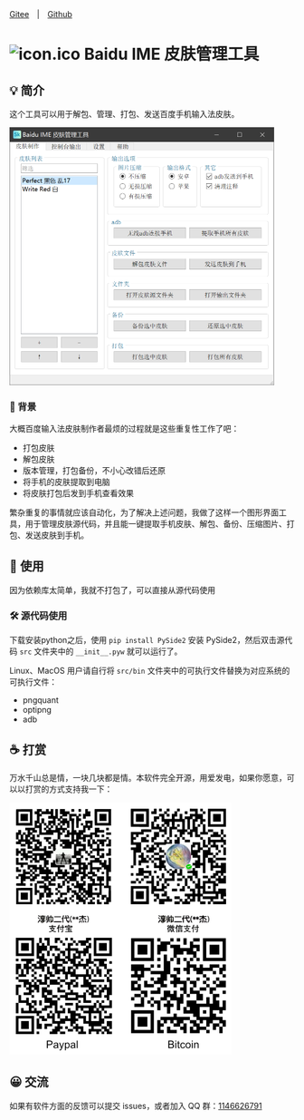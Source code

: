 [Gitee](https://gitee.com/haujet/baidu-ime-skin-manage-tool)　|　[Github](https://github.com/HaujetZhao/baidu-ime-skin-manage-tool) 

# <img src="src/misc/icon.ico" alt="icon.ico" style="zoom: 100%;" /> Baidu IME 皮肤管理工具

## 💡 简介

这个工具可以用于解包、管理、打包、发送百度手机输入法皮肤。

<img src="assets/image-20210101151649630.png" alt="image-20210101151649630" style="zoom:50%;" />

### 📝 背景

大概百度输入法皮肤制作者最烦的过程就是这些重复性工作了吧：

* 打包皮肤
* 解包皮肤
* 版本管理，打包备份，不小心改错后还原
* 将手机的皮肤提取到电脑
* 将皮肤打包后发到手机查看效果

繁杂重复的事情就应该自动化，为了解决上述问题，我做了这样一个图形界面工具，用于管理皮肤源代码，并且能一键提取手机皮肤、解包、备份、压缩图片、打包、发送皮肤到手机。




## 🔮 使用

因为依赖库太简单，我就不打包了，可以直接从源代码使用

### 🛠 源代码使用

下载安装python之后，使用 `pip install PySide2` 安装 PySide2，然后双击源代码 `src` 文件夹中的 `__init__.pyw` 就可以运行了。

Linux、MacOS 用户请自行将 `src/bin` 文件夹中的可执行文件替换为对应系统的可执行文件：

* pngquant
* optipng
* adb

## ☕ 打赏

万水千山总是情，一块几块都是情。本软件完全开源，用爱发电，如果你愿意，可以以打赏的方式支持我一下：

<img src="src/misc/sponsor.jpg" alt="sponsor" style="zoom:50%;" />



## 😀 交流

如果有软件方面的反馈可以提交 issues，或者加入 QQ 群：[1146626791](https://qm.qq.com/cgi-bin/qm/qr?k=DgiFh5cclAElnELH4mOxqWUBxReyEVpm&jump_from=webapi) 